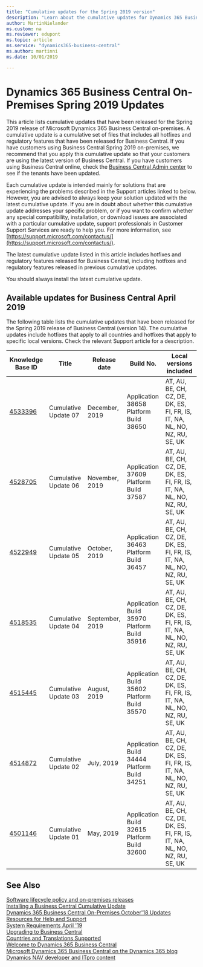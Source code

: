 ```yaml
---
title: "Cumulative updates for the Spring 2019 version"
description: "Learn about the cumulative updates for Dynamics 365 Business Central on-premises deployments."
author: MartinNielander
ms.custom: na
ms.reviewer: edupont
ms.topic: article
ms.service: "dynamics365-business-central"
ms.author: martinni
ms.date: 10/01/2019

---
```


# Dynamics 365 Business Central On-Premises Spring 2019 Updates

This article lists cumulative updates that have been released for the Spring 2019 release of Microsoft Dynamics 365 Business Central on-premises. A cumulative update is a cumulative set of files that includes all hotfixes and regulatory features that have been released for Business Central. If you have customers using Business Central Spring 2019 on-premises, we recommend that you apply this cumulative update so that your customers are using the latest version of Business Central. If you have customers using Business Central online, check the [Business Central Admin center](/dynamics365/business-central/dev-itpro/administration/tenant-admin-center) to see if the tenants have been updated.  

Each cumulative update is intended mainly for solutions that are experiencing the problems described in the Support articles linked to below. However, you are advised to always keep your solution updated with the latest cumulative update. If you are in doubt about whether this cumulative update addresses your specific problem, or if you want to confirm whether any special compatibility, installation, or download issues are associated with a particular cumulative update, support professionals in Customer Support Services are ready to help you. For more information, see [https://support.microsoft.com/contactus/](https://support.microsoft.com/contactus/).

The latest cumulative update listed in this article includes hotfixes and regulatory features released for Business Central, including hotfixes and regulatory features released in previous cumulative updates.  

You should always install the latest cumulative update.

## Available updates for Business Central April 2019

The following table lists the cumulative updates that have been released for the Spring 2019 release of Business Central (version 14). The cumulative updates include hotfixes that apply to all countries and hotfixes that apply to specific local versions. Check the relevant Support article for a description.

|Knowledge Base ID                                           |Title                |Release date  |Build No. |Local versions included |
|------------------------------------------------------------|---------------------|--------------|----------|------------------------|
|[4533396](https://support.microsoft.com/en-us/help/4533396) |Cumulative Update 07 |December, 2019|Application 38658</br>Platform Build 38650|AT, AU, BE, CH, CZ, DE, DK, ES, FI, FR, IS, IT, NA, NL, NO, NZ, RU, SE, UK|
|[4528705](https://support.microsoft.com/help/4528705) |Cumulative Update 06 |November, 2019|Application 37609</br>Platform Build 37587|AT, AU, BE, CH, CZ, DE, DK, ES, FI, FR, IS, IT, NA, NL, NO, NZ, RU, SE, UK|
|[4522949](https://support.microsoft.com/help/4522949) |Cumulative Update 05 |October, 2019|Application 36463</br>Platform Build 36457|AT, AU, BE, CH, CZ, DE, DK, ES, FI, FR, IS, IT, NA, NL, NO, NZ, RU, SE, UK|
|[4518535](https://support.microsoft.com/help/4518535) |Cumulative Update 04 |September, 2019|Application Build 35970</br>Platform Build 35916|AT, AU, BE, CH, CZ, DE, DK, ES, FI, FR, IS, IT, NA, NL, NO, NZ, RU, SE, UK|
|[4515445](https://support.microsoft.com/help/4515445) |Cumulative Update 03 |August, 2019|Application Build 35602</br>Platform Build 35570|AT, AU, BE, CH, CZ, DE, DK, ES, FI, FR, IS, IT, NA, NL, NO, NZ, RU, SE, UK|
|[4514872](https://support.microsoft.com/help/4514872) |Cumulative Update 02 |July, 2019|Application Build 34444</br>Platform Build 34251|AT, AU, BE, CH, CZ, DE, DK, ES, FI, FR, IS, IT, NA, NL, NO, NZ, RU, SE, UK|
|[4501146](https://support.microsoft.com/help/4501146) |Cumulative Update 01 |May, 2019|Application Build 32615</br>Platform Build 32600|AT, AU, BE, CH, CZ, DE, DK, ES, FI, FR, IS, IT, NA, NL, NO, NZ, RU, SE, UK|

## See Also

[Software lifecycle policy and on-premises releases](../terms/lifecycle-policy-on-premises.md)  
[Installing a Business Central Cumulative Update](../upgrade/upgrading-cumulative-update.md)  
[Dynamics 365 Business Central On-Premises October'18 Updates](update-versions-13.md)  
[Resources for Help and Support](../help-and-support.md)  
[System Requirements April '19](system-requirement-business-central.md)  
[Upgrading to Business Central](../upgrade/upgrading-to-business-central.md)  
[Countries and Translations Supported](../compliance/apptest-countries-and-translations.md)  
[Welcome to Dynamics 365 Business Central](/dynamics365/business-central/index)  
[Microsoft Dynamics 365 Business Central on the Dynamics 365 blog](https://cloudblogs.microsoft.com/dynamics365/it/product/business-central/)  
[Dynamics NAV developer and ITpro content](/dynamics-nav/index)  
